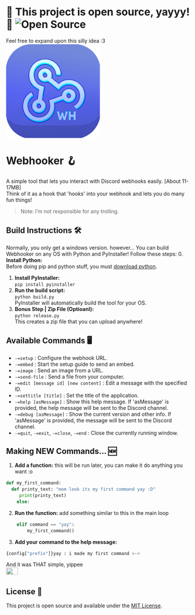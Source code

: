 # 🚀 **This project is open source, yayyy!** 🚀 ![Open Source](https://img.shields.io/badge/Open%20Source-%E2%9C%94-brightgreen)<br>
Feel free to expand upon this silly idea :3 <br>
  ![Webhooker Image](webhooker.png)

# Webhooker 🪝
A simple tool that lets you interact with Discord webhooks  easily. [About 11-17MB]<br>
Think of it as a hook that 'hooks' into your webhook and lets you do many fun things!
> Note: I’m not responsible for any trolling.

## Build Instructions 🛠️
Normally, you only get a windows version. however...
You can build Webhooker on any OS with Python and PyInstaller! Follow these steps:
0. **Install Python:**\
Before doing pip and python stuff, you must [download python](https://www.python.org/downloads/).
1. **Install PyInstaller:**\
  `pip install pyinstaller`
2. **Run the build script:**\
   `python build.py`\
   PyInstaller will automatically build the tool for your OS.
3. **Bonus Step | Zip File (Optioanl):**\
  `python release.py`\
  This creates a zip file that you can upload anywhere!

## Available Commands 🖥️
- `-=setup` : Configure the webhook URL.
- `-=embed` : Start the setup guide to send an embed.
- `-=image` : Send an image from a URL.
- `-=send-file` : Send a file from your computer.
- `-=edit [message id] [new content]` : Edit a message with the specified ID.
- `-=settitle [title]` : Set the title of the application.
- `-=help [asMessage]` : Show this help message. If 'asMessage' is provided, the help message will be sent to the Discord channel.
- `-=debug [asMessage]` : Show the current version and other info. If 'asMessage' is provided, the message will be sent to the Discord channel.
- `-=quit`, `-=exit`, `-=close`, `-=end` : Close the currently running window.

## Making NEW Commands... 🆕
1. **Add a function:**
this will be run later, you can make it do anything you want :o
```python
def my_first_command:
  def printy_text: "mom look its my first command yay :D" 
     print(printy_text)
    else:
```
2. **Run the function:**
add something similar to this in the main loop
```python
    elif command == "yay":
        my_first_command()
```
3. **Add your command to the help message:**
```python
{config["prefix"]}yay : i made my first command >-<
```
And it was THAT simple, yippee<br>
<img src="https://media1.tenor.com/m/2qa6loVQLEIAAAAd/yippee-creature-autism-creature.gif" width="25%" height="25%">
## License 📜
This project is open source and available under the [MIT License](LICENSE).
